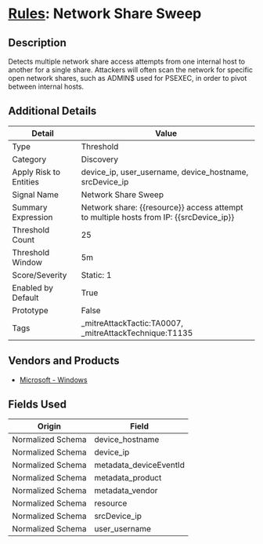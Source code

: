 # [Rules](README.md): Network Share Sweep

## Description
Detects multiple network share access attempts from one internal host to another for a single share. Attackers will often scan the network for specific open network shares, such as ADMIN$ used for PSEXEC, in order to pivot between internal hosts.

## Additional Details
|Detail|Value|
|----|----|
|Type|Threshold|
|Category|Discovery|
|Apply Risk to Entities|device_ip, user_username, device_hostname, srcDevice_ip|
|Signal Name|Network Share Sweep|
|Summary Expression|Network share: {{resource}} access attempt to multiple hosts from IP: {{srcDevice_ip}}|
|Threshold Count|25|
|Threshold Window|5m|
|Score/Severity|Static: 1|
|Enabled by Default|True|
|Prototype|False|
|Tags|_mitreAttackTactic:TA0007, _mitreAttackTechnique:T1135|
## Vendors and Products
- [Microsoft - Windows](../products/1ff7546c-cb36-4a24-87f7-89d2cecc5761.md)


## Fields Used

|Origin|Field|
|----|----|
|Normalized Schema|device_hostname|
|Normalized Schema|device_ip|
|Normalized Schema|metadata_deviceEventId|
|Normalized Schema|metadata_product|
|Normalized Schema|metadata_vendor|
|Normalized Schema|resource|
|Normalized Schema|srcDevice_ip|
|Normalized Schema|user_username|


